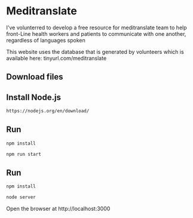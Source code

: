 # Meditranslate
I've volunterred to develop a free resource for meditranslate team to help front-Line health workers and patients to communicate with one another, regardless of languages spoken


This website uses the database that is generated by volunteers which is available here: tinyurl.com/meditranslate


## Download files

## Install Node.js

```sh
https://nodejs.org/en/download/
```

## Run

```sh
npm install
```

```sh
npm run start
```

## Run

```sh
npm install
```

```sh
node server
```
Open the browser at http://localhost:3000
